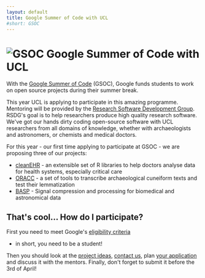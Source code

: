```yaml
---
layout: default
title: Google Summer of Code with UCL
#short: GSOC
---
```


#  <img src="https://summerofcode.withgoogle.com/static/img/summer-of-code-logo.svg" alt="GSOC" style="vertical-align: text-top"> Google Summer of Code with UCL


With the [Google Summer of Code](https://summerofcode.withgoogle.com/) (GSOC),
Google funds students to work on open source projects during their summer
break.

This year UCL is applying to participate in this amazing programme. Mentoring
will be provided by the [Research Software Development
Group](https://www.ucl.ac.uk/research-it-services/research-software-development).
RSDG's goal is to help researchers produce high quality research software.
We've got our hands dirty coding open-source software with UCL researchers from
all domains of knowledge, whether with archaeologists and astronomers, or
chemists and medical doctors.

For this year - our first time applying to participate at GSOC - we are proposing
three of our projects:

* [cleanEHR](https://github.com/CC-HIC/cleanEHR) - an extensible set of R
libraries to help doctors analyse data for health systems, especially critical
care
* [ORACC](http://oracc.org) - a set of tools to transcribe archaeological
cuneiform texts and test their lemmatization
* [BASP](http://basp.eps.hw.ac.uk) - Signal compression and processing for biomedical and
  astronomical data

## That's cool... How do I participate?

First you need to meet Google's [eligibility
criteria](https://developers.google.com/open-source/gsoc/faq#what_are_the_eligibility_requirements_for_participation)
- in short, you need to be a student!

Then you should look at the [project ideas](ideas/), [contact
us](https://groups.google.com/d/forum/ucl-gsoc), plan [your
application](application/) and discuss it with the mentors.  Finally, don't
forget to submit it before the 3rd of April!
